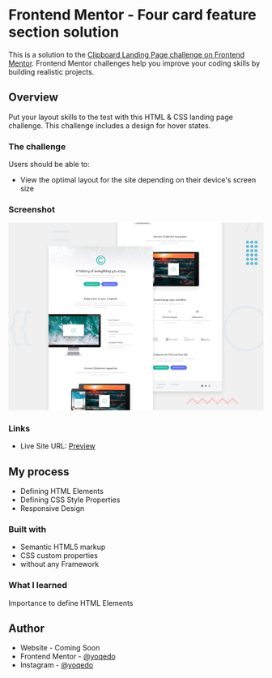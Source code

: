 # Frontend Mentor - Four card feature section solution

This is a solution to the [Clipboard Landing Page challenge on Frontend Mentor](https://www.frontendmentor.io/challenges/clipboard-landing-page-5cc9bccd6c4c91111378ecb9). Frontend Mentor challenges help you improve your coding skills by building realistic projects. 

## Overview

Put your layout skills to the test with this HTML & CSS landing page challenge. This challenge includes a design for hover states.

### The challenge

Users should be able to:

- View the optimal layout for the site depending on their device's screen size

### Screenshot

![](./design/desktop-preview.jpg)

### Links

- Live Site URL: [Preview](https://y05.netlify.com)

## My process
- Defining HTML Elements
- Defining CSS Style Properties
- Responsive Design

### Built with

- Semantic HTML5 markup
- CSS custom properties
- without any Framework

### What I learned

Importance to define HTML Elements

## Author

- Website - Coming Soon
- Frontend Mentor - [@yoqedo](https://www.frontendmentor.io/profile/yoqedo)
- Instagram - [@yoqedo](https://www.instagram.com/yoqedo/)

